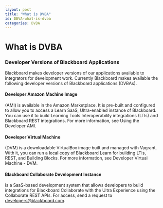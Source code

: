 ```yaml
---
layout: post
title: "What is DVBA"
id: DBVA-what-is-dvba
categories: DVBA
---
```


# What is DVBA
### Developer Versions of Blackboard Applications

Blackboard makes developer versions of our applications available to integrators for development work. Currently Blackboard makes available the following developer versions of Blackboard applications (DVBAs).

#### Developer Amazon Machine Image
(AMI) is available in the Amazon Marketplace. It is pre-built and configured to allow you to access a Learn SaaS, Ultra-enabled instance of Blackboard. You can use it to build Learning Tools Interoperability integrations (LTIs) and Blackboard REST integrations. For more information, see Using the Developer AMI.

#### Developer Virtual Machine
(DVM) is a downloadable VirtualBox image built and managed with Vagrant. With it, you can run a local copy of Blackboard Learn for building LTIs, REST, and Building Blocks. For more information, see Developer Virtual Machine - DVM.

#### Blackboard Collaborate Development Instance 
is a SaaS-based development system that allows developers to build integrations for Blackboard Collaborate with the Ultra Experience using the Collaborate REST APIs. For access, send a request to developers@blackboard.com.